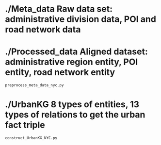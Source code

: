 # ./Meta_data Raw data set: administrative division data, POI and road network data
# ./Processed_data Aligned dataset: administrative region entity, POI entity, road network entity
`
preprocess_meta_data_nyc.py
`

# ./UrbanKG 8 types of entities, 13 types of relations to get the urban fact triple
`
construct_UrbanKG_NYC.py
`


